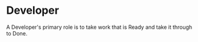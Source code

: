 # Developer

A Developer's primary role is to take work that is Ready and take it through to Done.


